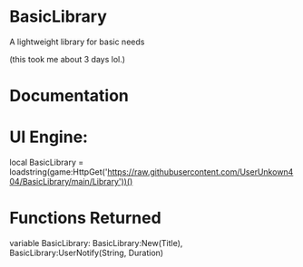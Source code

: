 # BasicLibrary
A lightweight library for basic needs

(this took me about 3 days lol.)

# Documentation

# UI Engine:
local BasicLibrary = loadstring(game:HttpGet('https://raw.githubusercontent.com/UserUnkown404/BasicLibrary/main/Library'))()

# Functions Returned
variable BasicLibrary: BasicLibrary:New(Title), BasicLibrary:UserNotify(String, Duration)
